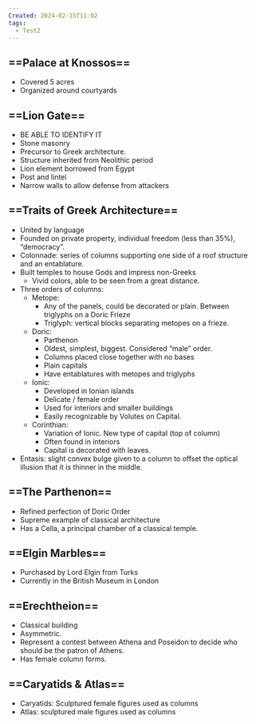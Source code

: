 ```yaml
---
Created: 2024-02-15T11:02
tags:
  - Test2
---
```

## ==Palace at Knossos==

- Covered 5 acres
- Organized around courtyards

  

## ==Lion Gate==

- BE ABLE TO IDENTIFY IT
- Stone masonry
- Precursor to Greek architecture.
- Structure inherited from Neolithic period
- Lion element borrowed from Egypt
- Post and lintel
- Narrow walls to allow defense from attackers

  

## ==Traits of Greek Architecture==

- United by language
- Founded on private property, individual freedom (less than 35%), “democracy”.
- Colonnade: series of columns supporting one side of a roof structure and an entablature.
- Built temples to house Gods and impress non-Greeks
    - Vivid colors, able to be seen from a great distance.
- Three orders of columns:
    - Metope:
        - Any of the panels, could be decorated or plain. Between triglyphs on a Doric Frieze
        - Triglyph: vertical blocks separating metopes on a frieze.
    - Doric:
        - Parthenon
        - Oldest, simplest, biggest. Considered “male” order.
        - Columns placed close together with no bases
        - Plain capitals
        - Have entablatures with metopes and triglyphs
    - Ionic:
        - Developed in Ionian islands
        - Delicate / female order
        - Used for interiors and smaller buildings
        - Easily recognizable by Volutes on Capital.
    - Corinthian:
        - Variation of Ionic. New type of capital (top of column)
        - Often found in interiors
        - Capital is decorated with leaves.
- Entasis: slight convex bulge given to a column to offset the optical illusion that it is thinner in the middle.
    
      
    

## ==The Parthenon==

- Refined perfection of Doric Order
- Supreme example of classical architecture
- Has a Cella, a principal chamber of a classical temple.

  

## ==Elgin Marbles==

- Purchased by Lord Elgin from Turks
- Currently in the British Museum in London

  

## **==Erechtheion==**

- Classical building
- Asymmetric.
- Represent a contest between Athena and Poseidon to decide who should be the patron of Athens.
- Has female column forms.

  

## ==Caryatids & Atlas==

- Caryatids: Sculptured female figures used as columns
- Atlas: sculptured male figures used as columns